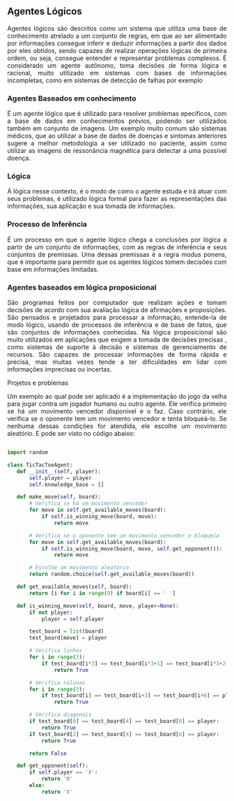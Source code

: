## Agentes Lógicos

   <p align="justify">Agentes lógicos são descritos como um sistema que utiliza uma base de conhecimento atrelado a um conjunto de regras, em que ao ser alimentado por informações consegue inferir e deduzir informações a partir dos dados por eles obtidos, sendo capazes de realizar operações lógicas de primeira ordem, ou seja, consegue entender e representar problemas complexos.  É considerado um agente autônomo, toma decisões de forma lógica e racional, muito utilizado em sistemas com bases de informações incompletas, como em sistemas de detecção de falhas por exemplo</p>

### Agentes Baseados em conhecimento

 <p align="justify">É um agente lógico que é utilizado para resolver problemas epecíficos, com a base de dados em conhecimentos prévios, podendo ser utilizados também em conjunto de imagens. Um exemplo muito comum são sistemas médicos, que ao utilizar a base de dados de doenças e sintomas anteriores sugere a melhor metodologia a ser utilizado no paciente, assim como utilizar as imagens de ressonância magnética para detectar a uma possível doença.</p> 

### Lógica 

 <p align="justify">Á lógica nesse contexto, é o modo de como o agente estuda e irá atuar com seus problemas,  é utilizado lógica formal para fazer as representações das informações, sua aplicação e sua tomada de informações.</p> 

### Processo de Inferência
 <p align="justify">É um processo em que o agente lógico chega a conclusões por lógica a partir de um conjunto de informações, com as regras de inferência e seus conjuntos de premissas. Uma dessas premissas é a regra modus ponens, que é importante para permitir que os agentes lógicos tomem decisões  com base em informações limitadas.</p> 
 
 ### Agentes baseados em lógica proposicional
 
 <p align="justify">São programas feitos por computador que realizam ações e tomam decisões de acordo com sua avaliação lógica de afirmações e proposições. São pensados e projetados para processar a informação, entende-la de modo lógico, usando de processos de inferência e de base de fatos, que são conjuntos de informações conhecidas. Na lógica proposicional são muito utilizados em aplicações que exigem a tomada de decisões precisas , como sistemas de suporte à decisão e sistemas de gerenciamento de recursos. São capazes de processar informações de forma rápida e precisa, mas muitas vezes tende a ter dificuldades em lidar com informações imprecisas ou incertas.</p>
 
 Projetos e problemas
 
 <p align="justify">Um  exemplo ao qual pode ser aplicado é a implementação do jogo da velha para jogar contra um jogador humano ou outro agente. Ele verifica primeiro se há um movimento vencedor disponível e o faz. Caso contrário, ele verifica se o oponente tem um movimento vencedor e tenta bloqueá-lo. Se nenhuma dessas condições for atendida, ele escolhe um movimento aleatório. E pode ser visto no código abaixo:</p> 
 
 ```python
 
 import random

class TicTacToeAgent:
    def __init__(self, player):
        self.player = player
        self.knowledge_base = []

    def make_move(self, board):
        # Verifica se há um movimento vencedor
        for move in self.get_available_moves(board):
            if self.is_winning_move(board, move):
                return move

        # Verifica se o oponente tem um movimento vencedor e bloqueia
        for move in self.get_available_moves(board):
            if self.is_winning_move(board, move, self.get_opponent()):
                return move

        # Escolhe um movimento aleatório
        return random.choice(self.get_available_moves(board))

    def get_available_moves(self, board):
        return [i for i in range(9) if board[i] == ' ']

    def is_winning_move(self, board, move, player=None):
        if not player:
            player = self.player

        test_board = list(board)
        test_board[move] = player

        # Verifica linhas
        for i in range(3):
            if test_board[i*3] == test_board[i*3+1] == test_board[i*3+2] == player:
                return True

        # Verifica colunas
        for i in range(3):
            if test_board[i] == test_board[i+3] == test_board[i+6] == player:
                return True

        # Verifica diagonais
        if test_board[0] == test_board[4] == test_board[8] == player:
            return True
        if test_board[2] == test_board[4] == test_board[6] == player:
            return True

        return False

    def get_opponent(self):
        if self.player == 'X':
            return 'O'
        else:
            return 'X'
 
 
 
 ```
